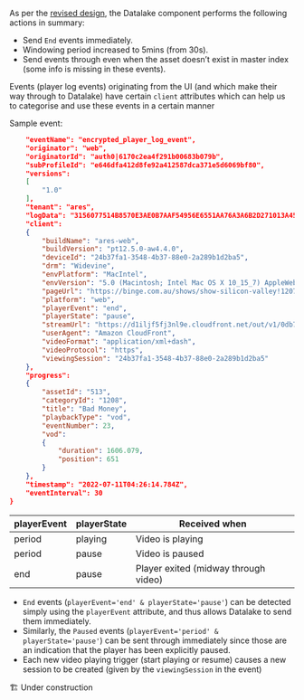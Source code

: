 As per the [revised design](https://foxsportsau.atlassian.net/wiki/spaces/OM/pages/1092911797/History+API#2.3-Revised-Design), the Datalake component performs the following actions in summary:

-   Send `End` events immediately.
-   Windowing period increased to 5mins (from 30s).
-   Send events through even when the asset doesn’t exist in master index (some info is missing in these events).

Events (player log events) originating from the UI (and which make their way through to Datalake) have certain `client` attributes which can help us to categorise and use these events in a certain manner

Sample event:

```json {
    "eventName": "encrypted_player_log_event",
    "originator": "web",
    "originatorId": "auth0|6170c2ea4f291b00683b079b",
    "subProfileId": "e646dfa412d8fe92a412587dca371e5d6069bf80",
    "versions":
    [
        "1.0"
    ],
    "tenant": "ares",
    "logData": "3156077514B8570E3AE0B7AAF54956E6551AA76A3A6B2D271013A45BC7B70E18E3DDC0D3A6B71E8FBFF83C887A6F645F8559FF313EDE3F728CB407B5472E4D4808E7FB74056588B810F702008C504DC1061500FC19088A2F97850DC3581AC6BB339AA760C47975BEB15FF7943BA11209405E9DA5384B5E98B5060015EDE896D1078FBED268C2247C31E95C53A3ED48FD7912A116A1EE494C5281E7689C88C30E537D01E2F5174E9C984B64871B7C75B32226A422A7D7800FF9108E49E069DB2B879B9E000EB7CB2513611068037A13E527FBF679D46AF5F332AE436B1C539BF8DBE6616B976183A8B40FD8C63CF2A982",
    "client":
    {
        "buildName": "ares-web",
        "buildVersion": "pt12.5.0-aw4.4.0",
        "deviceId": "24b37fa1-3548-4b37-88e0-2a289b1d2ba5",
        "drm": "Widevine",
        "envPlatform": "MacIntel",
        "envVersion": "5.0 (Macintosh; Intel Mac OS X 10_15_7) AppleWebKit/537.36 (KHTML, like Gecko) Chrome/102.0.0.0 Safari/537.36",
        "pageUrl": "https://binge.com.au/shows/show-silicon-valley!1207",
        "platform": "web",
        "playerEvent": "end",
        "playerState": "pause",
        "streamUrl": "https://d1iljf5fj3nl9e.cloudfront.net/out/v1/0db7f59a24c64b298b2c2239d60cf633/2717d11c878c47bb8aa56d210929c3f6/4cfe24eabd8b44d798ba60d9b62082d7/index.mpd",
        "userAgent": "Amazon CloudFront",
        "videoFormat": "application/xml+dash",
        "videoProtocol": "https",
        "viewingSession": "24b37fa1-3548-4b37-88e0-2a289b1d2ba5"
    },
    "progress":
    {
        "assetId": "513",
        "categoryId": "1208",
        "title": "Bad Money",
        "playbackType": "vod",
        "eventNumber": 23,
        "vod":
        {
            "duration": 1606.079,
            "position": 651
        }
    },
    "timestamp": "2022-07-11T04:26:14.784Z",
    "eventInterval": 30
}
```

| playerEvent | playerState | Received when                        |
| ----------- | ----------- | ------------------------------------ |
| period      | playing     | Video is playing                     |
| period      | pause       | Video is paused                      |
| end         | pause       | Player exited (midway through video) |

- `End` events (`playerEvent='end' & playerState='pause'`) can be detected simply using the `playerEvent` attribute, and thus allows Datalake to send them immediately.
- Similarly, the `Paused` events (`playerEvent='period' & playerState='pause'`) can be sent through immediately since those are an indication that the player has been explicitly paused.
- Each new video playing trigger (start playing or resume) causes a new session to be created (given by the `viewingSession` in the event)

🏗️  Under construction